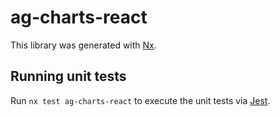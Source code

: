 # ag-charts-react

This library was generated with [Nx](https://nx.dev).

## Running unit tests

Run `nx test ag-charts-react` to execute the unit tests via [Jest](https://jestjs.io).
